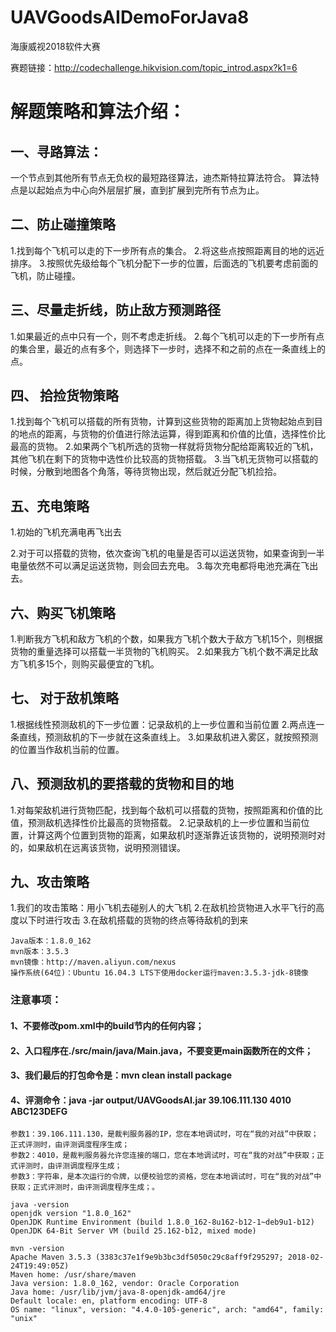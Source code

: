 # UAVGoodsAIDemoForJava8
海康威视2018软件大赛

赛题链接：http://codechallenge.hikvision.com/topic_introd.aspx?k1=6

# 解题策略和算法介绍：
## 一、寻路算法：
一个节点到其他所有节点无负权的最短路径算法，迪杰斯特拉算法符合。
算法特点是以起始点为中心向外层层扩展，直到扩展到完所有节点为止。

## 二、防止碰撞策略
1.找到每个飞机可以走的下一步所有点的集合。
2.将这些点按照距离目的地的远近排序。
3.按照优先级给每个飞机分配下一步的位置，后面选的飞机要考虑前面的飞机，防止碰撞。

## 三、尽量走折线，防止敌方预测路径
1.如果最近的点中只有一个，则不考虑走折线。
2.每个飞机可以走的下一步所有点的集合里，最近的点有多个，则选择下一步时，选择不和之前的点在一条直线上的点。

## 四、 拾捡货物策略
1.找到每个飞机可以搭载的所有货物，计算到这些货物的距离加上货物起始点到目的地点的距离，与货物的价值进行除法运算，得到距离和价值的比值，选择性价比最高的货物。
2.如果两个飞机所选的货物一样就将货物分配给距离较近的飞机，其他飞机在剩下的货物中选性价比较高的货物搭载。
3.当飞机无货物可以搭载的时候，分散到地图各个角落，等待货物出现，然后就近分配飞机捡拾。

## 五、充电策略
1.初始的飞机充满电再飞出去

2.对于可以搭载的货物，依次查询飞机的电量是否可以运送货物，如果查询到一半电量依然不可以满足运送货物，则会回去充电。
3.每次充电都将电池充满在飞出去。

## 六、购买飞机策略
1.判断我方飞机和敌方飞机的个数，如果我方飞机个数大于敌方飞机15个，则根据货物的重量选择可以搭载一半货物的飞机购买。
2.如果我方飞机个数不满足比敌方飞机多15个，则购买最便宜的飞机。
## 七、 对于敌机策略
1.根据线性预测敌机的下一步位置：记录敌机的上一步位置和当前位置
2.两点连一条直线，预测敌机的下一步就在这条直线上。
3.如果敌机进入雾区，就按照预测的位置当作敌机当前的位置。
## 八、预测敌机的要搭载的货物和目的地
1.对每架敌机进行货物匹配，找到每个敌机可以搭载的货物，按照距离和价值的比值，预测敌机选择性价比最高的货物搭载。
2.记录敌机的上一步位置和当前位置，计算这两个位置到货物的距离，如果敌机时逐渐靠近该货物的，说明预测时对的，如果敌机在远离该货物，说明预测错误。
## 九、攻击策略
1.我们的攻击策略：用小飞机去碰别人的大飞机
2.在敌机捡货物进入水平飞行的高度以下时进行攻击
3.在敌机搭载的货物的终点等待敌机的到来


```
Java版本：1.8.0_162
mvn版本：3.5.3
mvn镜像：http://maven.aliyun.com/nexus
操作系统(64位)：Ubuntu 16.04.3 LTS下使用docker运行maven:3.5.3-jdk-8镜像
```
### 注意事项：
#### 1、不要修改pom.xml中的build节内的任何内容；
#### 2、入口程序在./src/main/java/Main.java，不要变更main函数所在的文件；
#### 3、我们最后的打包命令是：mvn clean install package
#### 4、评测命令：java -jar output/UAVGoodsAI.jar 39.106.111.130 4010 ABC123DEFG
```
参数1：39.106.111.130，是裁判服务器的IP，您在本地调试时，可在“我的对战”中获取；正式评测时，由评测调度程序生成；
参数2：4010，是裁判服务器允许您连接的端口，您在本地调试时，可在“我的对战”中获取；正式评测时，由评测调度程序生成；
参数3：字符串，是本次运行的令牌，以便校验您的资格，您在本地调试时，可在“我的对战”中获取；正式评测时，由评测调度程序生成；。
```
```
java -version
openjdk version "1.8.0_162"
OpenJDK Runtime Environment (build 1.8.0_162-8u162-b12-1~deb9u1-b12)
OpenJDK 64-Bit Server VM (build 25.162-b12, mixed mode)
```
```
mvn -version
Apache Maven 3.5.3 (3383c37e1f9e9b3bc3df5050c29c8aff9f295297; 2018-02-24T19:49:05Z)
Maven home: /usr/share/maven
Java version: 1.8.0_162, vendor: Oracle Corporation
Java home: /usr/lib/jvm/java-8-openjdk-amd64/jre
Default locale: en, platform encoding: UTF-8
OS name: "linux", version: "4.4.0-105-generic", arch: "amd64", family: "unix"
```

















